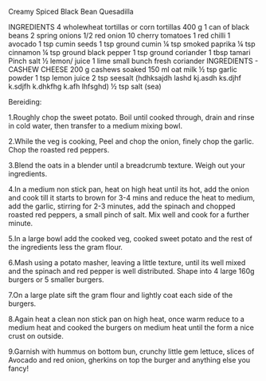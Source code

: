 Creamy Spiced Black Bean Quesadilla

INGREDIENTS
4 wholewheat tortillas or corn tortillas
400 g 1 can of black beans
2 spring onions
1/2 red onion
10 cherry tomatoes
1 red chilli
1 avocado
1 tsp cumin seeds
1 tsp ground cumin
¼ tsp smoked paprika
¼ tsp cinnamon
¼ tsp ground black pepper
1 tsp ground coriander
1 tbsp tamari
Pinch salt
½ lemon/ juice 1 lime
small bunch fresh coriander
INGREDIENTS - CASHEW CHEESE
200 g cashews soaked
150 ml oat milk
½ tsp garlic powder
1 tsp lemon juice
2 tsp seesalt (hdhksajdh lashd kj.asdh ks.djhf k.sdjfh k.dhkfhg k.afh lhfsghd)
½ tsp salt (sea)

Bereiding:

1.Roughly chop the sweet potato. Boil until cooked through, drain and rinse in cold water, then transfer to a medium mixing bowl.

2.While the veg is cooking, Peel and chop the onion, finely chop the garlic. Chop the roasted red peppers.

3.Blend the oats in a blender until a breadcrumb texture. Weigh out your ingredients.

4.In a medium non stick pan, heat on high heat until its hot, add the onion and cook till it starts to brown for 3-4 mins and reduce the heat to medium, add the garlic, stirring for 2-3 minutes, add the spinach and chopped roasted red peppers, a small pinch of salt. Mix well and cook for a further minute.

5.In a large bowl add the cooked veg, cooked sweet potato and the rest of the ingredients less the gram flour.

6.Mash using a potato masher, leaving a little texture, until its well mixed and the spinach and red pepper is well distributed. Shape into 4 large 160g burgers or 5 smaller burgers.

7.On a large plate sift the gram flour and lightly coat each side of the burgers.

8.Again heat a clean non stick pan on high heat, once warm reduce to a medium heat and cooked the burgers on medium heat until the form a nice crust on outside.

9.Garnish with hummus on bottom bun, crunchy little gem lettuce, slices of Avocado and red onion, gherkins on top the burger and anything else you fancy!
